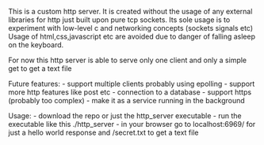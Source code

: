 This is a custom http server. It is created without the usage of any external libraries for http just built upon pure tcp sockets. Its sole usage is to experiment with low-level c and networking concepts (sockets signals etc)
Usage of html,css,javascript etc are avoided due to danger of falling asleep on the keyboard.

For now this http server is able to serve only one client and only a simple get to get a text file

Future features:
    - support multiple clients probably using epolling
    - support more http features like post etc
    - connection to a database
    - support https (probably too complex)
    - make it as a service running in the background 

Usage: 
    - download the repo or just the http_server executable
    - run the executable like this ./http_server
    - in your browser go to localhost:6969/ for just a hello world response and /secret.txt to get a text file
